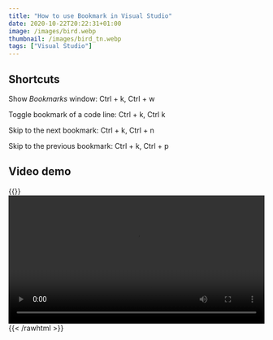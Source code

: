 ```yaml
---
title: "How to use Bookmark in Visual Studio"
date: 2020-10-22T20:22:31+01:00
image: /images/bird.webp
thumbnail: /images/bird_tn.webp
tags: ["Visual Studio"]
---
```


## Shortcuts

Show *Bookmarks* window: Ctrl + k, Ctrl + w

Toggle bookmark of a code line: Ctrl + k, Ctrl k

Skip to the next bookmark: Ctrl + k, Ctrl + n

Skip to the previous bookmark: Ctrl + k, Ctrl + p

## Video demo

{{<rawhtml>}}
<video width=100% controls>
  <source src="/videos/visual_studio_bookmark.webm" type="video/webm">
Your browser does not support the video tag.
</video>
{{< /rawhtml >}}


